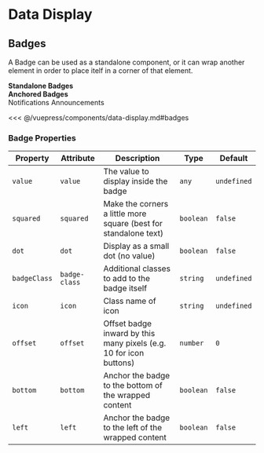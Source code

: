 # Data Display

## Badges

A Badge can be used as a standalone component, or it can wrap another element in order to place
itelf in a corner of that element.

<!-- #region badges -->
<section class="mds">
  <div class="mt-10">
    <strong>Standalone Badges</strong>
    <div class="flex items-center my-5 space-x-20">
      <mx-badge badge-class="bg-blue-500 text-white" value="Pending" squared />
      <mx-badge badge-class="bg-red-800 text-white" value="8" />
      <mx-badge badge-class="bg-yellow-200" value="999+" />
      <mx-badge badge-class="bg-green-200 text-green-800" icon="ph-star" value="Popular" squared />
    </div>
    <strong>Anchored Badges</strong>
    <div class="flex items-center my-5 space-x-20">
      <mx-badge badge-class="bg-purple-500 text-white" value="237">
        <mx-button btn-type="action" icon="ph-bell">Notifications</mx-button>
      </mx-badge>
      <mx-badge badge-class="bg-red-500 text-white" icon="ph-x" bottom offset="10">
        <mx-button btn-type="icon" icon="ph-video-camera" />
      </mx-badge>
      <mx-badge badge-class="bg-yellow-300" dot offset="4">
        <mx-button btn-type="action">Announcements</mx-button>
      </mx-badge>
      <mx-badge badge-class="bg-gray-700 text-white" value="3" bottom left offset="10">
        <mx-button btn-type="icon" icon="ph-shopping-cart" />
      </mx-badge>
    </div>
  </div>
</section>
<!-- #endregion badges -->

<<< @/vuepress/components/data-display.md#badges

### Badge Properties

| Property     | Attribute     | Description                                                        | Type      | Default     |
| ------------ | ------------- | ------------------------------------------------------------------ | --------- | ----------- |
| `value`      | `value`       | The value to display inside the badge                              | `any`     | `undefined` |
| `squared`    | `squared`     | Make the corners a little more square (best for standalone text)   | `boolean` | `false`     |
| `dot`        | `dot`         | Display as a small dot (no value)                                  | `boolean` | `false`     |
| `badgeClass` | `badge-class` | Additional classes to add to the badge itself                      | `string`  | `undefined` |
| `icon`       | `icon`        | Class name of icon                                                 | `string`  | `undefined` |
| `offset`     | `offset`      | Offset badge inward by this many pixels (e.g. 10 for icon buttons) | `number`  | `0`         |
| `bottom`     | `bottom`      | Anchor the badge to the bottom of the wrapped content              | `boolean` | `false`     |
| `left`       | `left`        | Anchor the badge to the left of the wrapped content                | `boolean` | `false`     |
